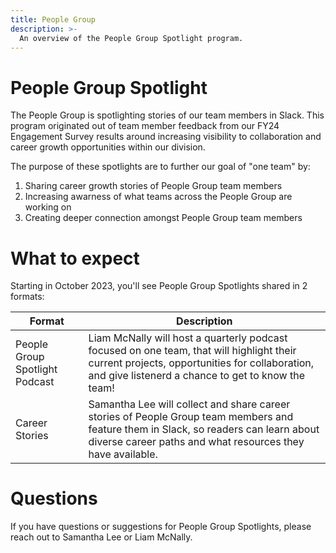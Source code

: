 ```yaml
---
title: People Group
description: >-
  An overview of the People Group Spotlight program.
---
```


# People Group Spotlight

The People Group is spotlighting stories of our team members in Slack. This program originated out of team member feedback from our FY24 Engagement Survey results around increasing visibility to collaboration and career growth opportunities within our division.

The purpose of these spotlights are to further our goal of "one team" by:

1. Sharing career growth stories of People Group team members
2. Increasing awarness of what teams across the People Group are working on
3. Creating deeper connection amongst People Group team members


# What to expect

Starting in October 2023, you'll see People Group Spotlights shared in 2 formats:

| Format | Description |
| ----- | ---------- |
| People Group Spotlight Podcast | Liam McNally will host a quarterly podcast focused on one team, that will highlight their current projects, opportunities for collaboration, and give listenerd a chance to get to know the team! |
| Career Stories | Samantha Lee will collect and share career stories of People Group team members and feature them in Slack, so readers can learn about diverse career paths and what resources they have available. |

# Questions

If you have questions or suggestions for People Group Spotlights, please reach out to Samantha Lee or Liam McNally.

